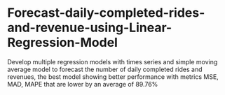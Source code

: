 # Forecast-daily-completed-rides-and-revenue-using-Linear-Regression-Model
Develop multiple regression models with times series and simple moving average model to forecast the number of daily completed rides and revenues, the best model showing better performance with metrics MSE, MAD, MAPE that are lower by an average of 89.76%
